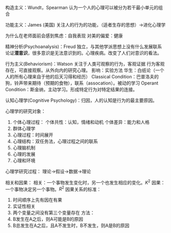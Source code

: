 构造主义：Wundt，Spearman
认为一个人的心理可以被分为若干最小单元的组合

功能主义：James (美国)
关注人的行为的功能，（适者生存的思想）$\rightarrow$进化心理学

为什么在老师面前会感到焦虑：自我表现
对美的偏爱：健康

精神分析(Psychoanalysis)：Freud
独立，与其他学派思想上没有什么发展联系
论证**潜意识**，很多意识是无法意识到的。心理疾病。改变了人们对意识的看法。

行为主义(Behaviorism)：Watson
关注于人类可观察的行为，客观证据
行为客观存在，可直接观察。从外向内的研究心理。
影响：实验方法
华生：白纸论（一个人的所有心理来自于他的后天习得和经历）
Classical Condition：巴普洛夫的狗，铃声带来期待（预期的食物），联系（assocation）。被动的学习
Operant Condition：斯金纳，主动学习。形成特定行为对特定结果的连接。

认知心理学(Cognitive Psychology)：归因，人的认知是行为的最主要原因。

心理学的研究对象：
1. 个体心理过程：
   个体共性：认知，情绪和动机
   个体差异：能力和人格
2. 群体心理学
3. 心理过程：时间展开
4. 心理结构：双任务法，心理过程之间的联系
5. 心理脑机制
6. 心理的发展
7. 心理和环境

心理学研究过程：
理论$\rightarrow$假设$\rightarrow$数据$\rightarrow$理论

相关和因果：
相关：一个事物发生变化时，另一个也发生相应的变化。$K^2$
因果：一个事物决定另一个事物。$R^2$
因果关系的标准：
1. 时间顺序上先有因在有果
2. 实证性相关
3. 两个变量之间没有第三个变量存在
方法：
1. B发生在A之后，则A可能是B的原因
2. B总发生在A之后，且A不发生时，B不发生，则A是B的原因
